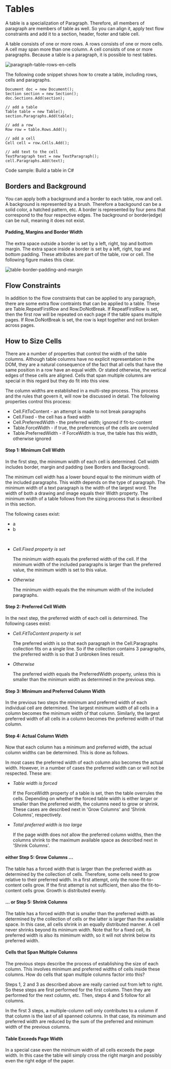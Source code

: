 # Tables

A table is a specialization of Paragraph. Therefore, all members of paragraph are members of table as well. So you can align it, apply text flow constraints and add it to a section, header, footer and table cell.


A table consists of one or more rows. A rows consists of one or more cells. A cell may span more than one column. A cell consists of one or more paragraphs. Because a table is a paragraph, it is possible to nest tables.

![paragraph-table-rows-en-cells](/guide/tallpdf/media/paragraph-table-rows-en-cells.png)

The following code snippet shows how to create a table, including rows, cells and paragraphs.

```
Document doc = new Document();
Section section = new Section();
doc.Sections.Add(section);

// add a table
Table table = new Table();
section.Paragraphs.Add(table);

// add a row
Row row = table.Rows.Add();

// add a cell
Cell cell = row.Cells.Add();

// add text to the cell
TextParagraph text = new TextParagraph();
cell.Paragraphs.Add(text);
```

Code sample: Build a table in C#

## Borders and Background

You can apply both a background and a border to each table, row and cell. A background is represented by a brush. Therefore a backgound can be a solid color, a hatched pattern, etc. A border is represented by four pens that correspond to the four respective edges. The background or border(edge) can be null, meaning it does not exist.

#### Padding, Margins and Border Width

The extra space outside a border is set by a left, right, top and bottom margin. The extra space inside a border is set by a left, right, top and bottom padding. These attributes are part of the table, row or cell. The following figure makes this clear.

![table-border-padding-and-margin](/guide/tallpdf/media/table-border-padding-and-margin.png)

## Flow Constraints

In addition to the flow constraints that can be applied to any paragraph, there are some extra flow contraints that can be applied to a table. These are Table.RepeatFirstRow and Row.DoNotBreak. If RepeatFirstRow is set, then the first row will be repeated on each page if the table spans multiple pages. If Row.DoNotBreak is set, the row is kept together and not broken across pages.

## How to Size Cells

There are a number of properties that control the width of the table columns. Although table columns have no explicit representation in the DOM, they are a natural consequence of the fact that all cells that have the same position in a row have an equal width. Or stated otherwise, the vertical edges of these cells are aligned. Cells that span multiple columns are special in this regard but they do fit into this view.

The column widths are established in a multi-step process. This process and the rules that govern it, will now be discussed in detail. The following properties control this process:
&nbsp;<ul><li>
Cell.FitToContent - an attempt is made to not break paragraphs</li><li>
Cell.Fixed - the cell has a fixed width</li><li>
Cell.PreferredWidth - the preferred width; ignored if fit-to-content</li><li>
Table.ForceWidth - if true, the preferrences of the cells are overruled</li><li>
Table.PreferredWidth - if ForceWidth is true, the table has this width, otherwise ignored</li></ul>

#### Step 1: Minimum Cell Width

In the first step, the minimum width of each cell is determined. Cell width includes border, margin and padding (see Borders and Background).

The minimum cell width has a lower bound equal to the minimum width of the included paragraphs. This width depends on the type of paragraph. The minimum width of a text paragraph is the width of the largest word. The width of both a drawing and image equals their Width property. The minimum width of a table follows from the sizing process that is described in this section.

The following cases exist:

- a
- b

&nbsp;<ul><li>
_Cell.Fixed property is set_


The minimum width equals the preferred width of the cell. If the minimum width of the included paragraphs is larger than the preferred value, the minimum width is set to this value.</li><li>
_Otherwise_


The minimum width equals the the minumum width of the included paragraphs.</li></ul>

#### Step 2: Preferred Cell Width

In the next step, the preferred width of each cell is determined. The following cases exist:
&nbsp;<ul><li>
_Cell.FitToContent property is set_

The preferred width is so that each paragraph in the Cell.Paragraphs collection fits on a single line. So if the collection contains 3 paragraphs, the preferred width is so that 3 unbroken lines result.</li><li>
_Otherwise_

The preferred width equals the PreferredWidth property, unless this is smaller than the minimum width as determined in the previous step.</li></ul>

#### Step 3: Minimum and Preferred Column Width

In the previous two steps the minimum and preferred width of each individual cell are determined. The largest minimum width of all cells in a column becomes the minimum width of that column. Similarly, the largest preferred width of all cells in a column becomes the preferred width of that column.

#### Step 4: Actual Column Width

Now that each column has a minimum and preferred width, the actual column widths can be determined. This is done as follows.

In most cases the preferred width of each column also becomes the actual width. However, in a number of cases the preferred width can or will not be respected. These are:
&nbsp;<ul><li>
_Table width is forced_

If the ForceWidth property of a table is set, then the table overrules the cells. Depending on whether the forced table width is either larger or smaller than the preferred width, the columns need to grow or shrink. These cases are described next in 'Grow Columns' and 'Shrink Columns', respectively.</li><li>
_Total preferred width is too large_

If the page width does not allow the preferred column widths, then the columns shrink to the maximum available space as described next in 'Shrink Columns'.</li></ul>

#### either Step 5: Grow Columns ...

The table has a forced width that is larger than the preferred width as determined by the collection of cells. Therefore, some cells need to grow relative to their preferred width. In a first attempt, only the none-fit-to-content cells grow. If the first attempt is not sufficient, then also the fit-to-content cells grow. Growth is distributed evenly.

#### ... or Step 5: Shrink Columns

The table has a forced width that is smaller than the preferred width as determined by the collection of cells or the latter is larger than the available space. In this case, all cells shrink in an equally distributed manner. A cell never shrinks beyond its minimum width. Note that for a fixed cell, its preferred width is also its mimimum width, so it will not shrink below its preferred width.

#### Cells that Span Multiple Columns

The previous steps describe the process of establishing the size of each column. This involves minimum and preferred widths of cells inside these columns. How do cells that span multiple columns factor into this?

Steps 1, 2 and 3 as described above are really carried out from left to right. So these steps are first performed for the first column. Then they are performed for the next column, etc. Then, steps 4 and 5 follow for all columns.

In the first 3 steps, a multiple-column cell only contributes to a column if that column is the last of all spanned columns. In that case, its minimum and preferred width are reduced by the sum of the preferred and minimum width of the previous columns.

#### Table Exceeds Page Width

In a special case even the minimum width of all cells exceeds the page width. In this case the table will simply cross the right margin and possibly even the right edge of the paper.


